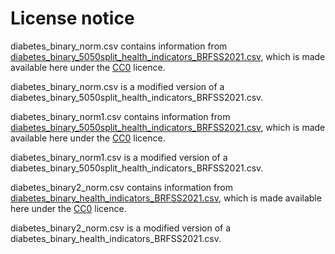 # License notice

diabetes_binary_norm.csv contains information from [diabetes_binary_5050split_health_indicators_BRFSS2021.csv](https://www.kaggle.com/datasets/julnazz/diabetes-health-indicators-dataset?select=diabetes_012_health_indicators_BRFSS2021.csv), which is made available here under the [CC0](https://creativecommons.org/publicdomain/zero/1.0/) licence.

diabetes_binary_norm.csv is a modified version of a diabetes_binary_5050split_health_indicators_BRFSS2021.csv.

diabetes_binary_norm1.csv contains information from [diabetes_binary_5050split_health_indicators_BRFSS2021.csv](https://www.kaggle.com/datasets/julnazz/diabetes-health-indicators-dataset?select=diabetes_012_health_indicators_BRFSS2021.csv), which is made available here under the [CC0](https://creativecommons.org/publicdomain/zero/1.0/) licence.

diabetes_binary_norm1.csv is a modified version of a diabetes_binary_5050split_health_indicators_BRFSS2021.csv.

diabetes_binary2_norm.csv contains information from [diabetes_binary_health_indicators_BRFSS2021.csv](https://www.kaggle.com/datasets/julnazz/diabetes-health-indicators-dataset?select=diabetes_012_health_indicators_BRFSS2021.csv), which is made available here under the [CC0](https://creativecommons.org/publicdomain/zero/1.0/) licence.

diabetes_binary2_norm.csv is a modified version of a diabetes_binary_health_indicators_BRFSS2021.csv.